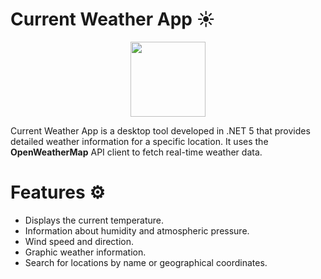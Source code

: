 # Current Weather App ☀️


<p align="center"><img width="120" height="120" src="https://raw.githubusercontent.com/Jp90-22/current-weather-app/master/Windows%20Forms%20Current%20Weather%20App%20-%20Icon.ico" /></p>

Current Weather App is a desktop tool developed in .NET 5 that provides detailed weather information for a specific location. It uses the **OpenWeatherMap** API client to fetch real-time weather data.

# Features ⚙️

- Displays the current temperature.
- Information about humidity and atmospheric pressure.
- Wind speed and direction.
- Graphic weather information.
- Search for locations by name or geographical coordinates.
